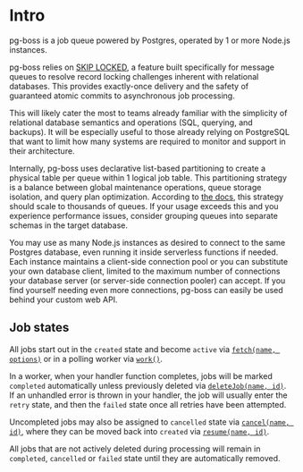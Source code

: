 # Intro <!-- {docsify-ignore-all} -->
pg-boss is a job queue powered by Postgres, operated by 1 or more Node.js instances.

pg-boss relies on [SKIP LOCKED](https://www.2ndquadrant.com/en/blog/what-is-select-skip-locked-for-in-postgresql-9-5/), a feature built specifically for message queues to resolve record locking challenges inherent with relational databases. This provides exactly-once delivery and the safety of guaranteed atomic commits to asynchronous job processing.

This will likely cater the most to teams already familiar with the simplicity of relational database semantics and operations (SQL, querying, and backups). It will be especially useful to those already relying on PostgreSQL that want to limit how many systems are required to monitor and support in their architecture.

Internally, pg-boss uses declarative list-based partitioning to create a physical table per queue within 1 logical job table. This partitioning strategy is a balance between global maintenance operations, queue storage isolation, and query plan optimization. According to [the docs](https://www.postgresql.org/docs/13/ddl-partitioning.html#DDL-PARTITIONING-DECLARATIVE-BEST-PRACTICES), this strategy should scale to thousands of queues. If your usage exceeds this and you experience performance issues, consider grouping queues into separate schemas in the target database.

You may use as many Node.js instances as desired to connect to the same Postgres database, even running it inside serverless functions if needed. Each instance maintains a client-side connection pool or you can substitute your own database client, limited to the maximum number of connections your database server (or server-side connection pooler) can accept. If you find yourself needing even more connections, pg-boss can easily be used behind your custom web API.

## Job states

All jobs start out in the `created` state and become `active` via [`fetch(name, options)`](#fetchname-options) or in a polling worker via [`work()`](#work). 

In a worker, when your handler function completes, jobs will be marked `completed` automatically unless previously deleted via [`deleteJob(name, id)`](#deletejobname-id-options). If an unhandled error is thrown in your handler, the job will usually enter the `retry` state, and then the `failed` state once all retries have been attempted. 

Uncompleted jobs may also be assigned to `cancelled` state via [`cancel(name, id)`](#cancelname-id-options), where they can be moved back into `created` via [`resume(name, id)`](#resumename-id-options).

All jobs that are not actively deleted during processing will remain in `completed`, `cancelled` or `failed` state until they are automatically removed.
